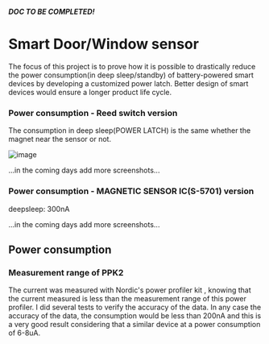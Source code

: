 ***DOC TO BE COMPLETED!***

# Smart Door/Window sensor
The focus of this project is to prove how it is possible to drastically reduce the power consumption(in deep sleep/standby) of battery-powered smart devices by developing a customized power latch. Better design of smart devices would ensure a longer product life cycle.

### Power consumption - Reed switch version
The consumption in deep sleep(POWER LATCH) is the same whether the magnet near the sensor or not.

![image](https://github.com/salvatoreraccardi/Smart-DoorWindow-sensor/blob/main/Simulations%20%26%20Tests/deepsleep.png)

...in the coming days add more screenshots...

### Power consumption -  MAGNETIC SENSOR IC(S-5701) version
deepsleep: 300nA

...in the coming days add more screenshots...

## Power consumption

### Measurement range of PPK2
The current was measured with Nordic's power profiler kit , knowing that the current measured is less than the measurement range of this power profiler. I did several tests to verify the accuracy of the data. In any case the accuracy of the data, the consumption would be less than 200nA and this is a very good result considering that a similar device at a power consumption of 6-8uA.
